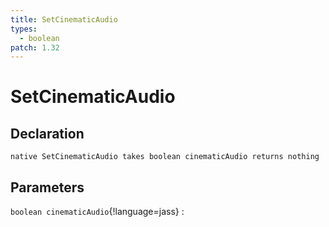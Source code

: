```yaml
---
title: SetCinematicAudio
types:
  - boolean
patch: 1.32
---
```


# SetCinematicAudio

## Declaration

```jass
native SetCinematicAudio takes boolean cinematicAudio returns nothing
```

## Parameters
`boolean cinematicAudio`{!language=jass}
: 

